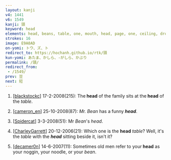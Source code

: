 ```yaml
---
layout: kanji
v4: 1441
v6: 1549
kanji: 頭
keyword: head
elements: head, beans, table, one, mouth, head, page, one, ceiling, drop, shellfish, clam, oyster, eye, animal legs, eight
strokes: 16
image: E9A0AD
on-yomi: トウ、ズ、ト
redirect_to: https://hochanh.github.io/rtk/頭
kun-yomi: あたま、かしら、-がしら、かぶり
permalink: /頭/
redirect_from:
 - /1549/
prev: 豆
next: 短
---
```


1) [<a href="http://kanji.koohii.com/profile/blackstockc">blackstockc</a>] 17-2-2008(215): The<strong> head</strong> of the family sits at the<strong> head</strong> of the <em>table</em>.

2) [<a href="http://kanji.koohii.com/profile/cameron_en">cameron_en</a>] 25-10-2008(87): <em>Mr. Bean</em> has a funny <strong><em>head</em></strong>.

3) [<a href="http://kanji.koohii.com/profile/Spidercat">Spidercat</a>] 3-3-2008(51): Mr <em>Bean</em>&#039;s <em>head</em>.

4) [<a href="http://kanji.koohii.com/profile/CharleyGarrett">CharleyGarrett</a>] 20-12-2006(21): Which one is the <strong>head</strong> <em>table</em>? Well, it&#039;s the <em>table</em> with the <strong><em>head</em></strong> sitting beside it, isn&#039;t it?

5) [<a href="http://kanji.koohii.com/profile/decamer0n">decamer0n</a>] 14-6-2007(11): Sometimes old men refer to your<strong> head</strong> as your noggin, your noodle, or your <em>bean</em>.


